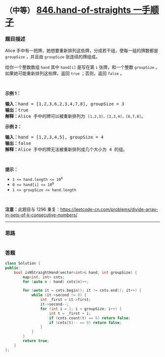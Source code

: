 # `（中等）` [846.hand-of-straights 一手顺子](https://leetcode-cn.com/problems/hand-of-straights/)

### 题目描述
<p>Alice 手中有一把牌，她想要重新排列这些牌，分成若干组，使每一组的牌数都是 <code>groupSize</code> ，并且由 <code>groupSize</code> 张连续的牌组成。</p>

<p>给你一个整数数组 <code>hand</code> 其中 <code>hand[i]</code> 是写在第 <code>i</code> 张牌，和一个整数 <code>groupSize</code> 。如果她可能重新排列这些牌，返回 <code>true</code> ；否则，返回 <code>false</code> 。</p>

<p>&nbsp;</p>

<ol>
</ol>

<p><strong>示例 1：</strong></p>

<pre><strong>输入：</strong>hand = [1,2,3,6,2,3,4,7,8], groupSize = 3
<strong>输出：</strong>true
<strong>解释：</strong>Alice 手中的牌可以被重新排列为 <code>[1,2,3]，[2,3,4]，[6,7,8]</code>。</pre>

<p><strong>示例 2：</strong></p>

<pre><strong>输入：</strong>hand = [1,2,3,4,5], groupSize = 4
<strong>输出：</strong>false
<strong>解释：</strong>Alice 手中的牌无法被重新排列成几个大小为 4 的组。</pre>

<p>&nbsp;</p>

<p><strong>提示：</strong></p>

<ul>
	<li><code>1 &lt;= hand.length &lt;= 10<sup>4</sup></code></li>
	<li><code>0 &lt;= hand[i] &lt;= 10<sup>9</sup></code></li>
	<li><code>1 &lt;= groupSize &lt;= hand.length</code></li>
</ul>

<p>&nbsp;</p>

<p><strong>注意：</strong>此题目与 1296 重复：<a href="https://leetcode-cn.com/problems/divide-array-in-sets-of-k-consecutive-numbers/">https://leetcode-cn.com/problems/divide-array-in-sets-of-k-consecutive-numbers/</a></p>


---
### 思路
```
```



### 答题
``` C++
class Solution {
public:
    bool isNStraightHand(vector<int>& hand, int groupSize) {
        map<int, int> cnts;
        for (auto n : hand) cnts[n]++;

        for (auto it = cnts.begin(); it != cnts.end(); it++) {
            while (it->second != 0) {
                int _first = it->first;
                it->second--;
                for (int i = 1; i < groupSize; i++) {
                    int t = _first + i;
                    if (cnts.count(t) == 0) return false;
                    if (cnts[t]-- == 0) return false;
                }
            }
        }
        return true;
    }
};
```




